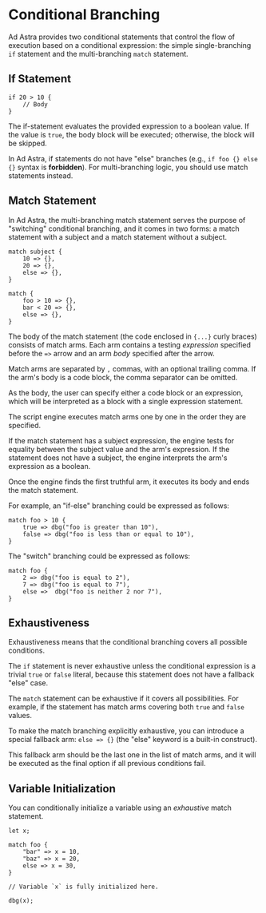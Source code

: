 <!------------------------------------------------------------------------------
  This file is part of "Ad Astra", an embeddable scripting programming
  language platform.

  This work is proprietary software with source-available code.

  To copy, use, distribute, or contribute to this work, you must agree to
  the terms of the General License Agreement:

  https://github.com/Eliah-Lakhin/ad-astra/blob/master/EULA.md

  The agreement grants a Basic Commercial License, allowing you to use
  this work in non-commercial and limited commercial products with a total
  gross revenue cap. To remove this commercial limit for one of your
  products, you must acquire a Full Commercial License.

  If you contribute to the source code, documentation, or related materials,
  you must grant me an exclusive license to these contributions.
  Contributions are governed by the "Contributions" section of the General
  License Agreement.

  Copying the work in parts is strictly forbidden, except as permitted
  under the General License Agreement.

  If you do not or cannot agree to the terms of this Agreement,
  do not use this work.

  This work is provided "as is", without any warranties, express or implied,
  except where such disclaimers are legally invalid.

  Copyright (c) 2024 Ilya Lakhin (Илья Александрович Лахин).
  All rights reserved.
------------------------------------------------------------------------------->

# Conditional Branching

Ad Astra provides two conditional statements that control the flow of execution
based on a conditional expression: the simple single-branching `if` statement
and the multi-branching `match` statement.

## If Statement

```adastra
if 20 > 10 {
    // Body
}
```

The if-statement evaluates the provided expression to a boolean value. If the
value is `true`, the body block will be executed; otherwise, the block will be
skipped.

In Ad Astra, if statements do not have "else" branches
(e.g., `if foo {} else {}` syntax is **forbidden**). For multi-branching logic,
you should use match statements instead.

## Match Statement

In Ad Astra, the multi-branching match statement serves the purpose of
"switching" conditional branching, and it comes in two forms: a match statement
with a subject and a match statement without a subject.

```adastra
match subject {
    10 => {},
    20 => {},
    else => {},
}

match {
    foo > 10 => {},
    bar < 20 => {},
    else => {},
}
```

The body of the match statement (the code enclosed in `{...}` curly braces)
consists of match arms. Each arm contains a testing *expression* specified
before the `=>` arrow and an arm *body* specified after the arrow.

Match arms are separated by `,` commas, with an optional trailing comma. If the
arm's body is a code block, the comma separator can be omitted.

As the body, the user can specify either a code block or an expression, which
will be interpreted as a block with a single expression statement.

The script engine executes match arms one by one in the order they are
specified.

If the match statement has a subject expression, the engine tests for equality
between the subject value and the arm's expression. If the statement does not
have a subject, the engine interprets the arm's expression as a boolean.

Once the engine finds the first truthful arm, it executes its body and ends the
match statement.

For example, an "if-else" branching could be expressed as follows:

```adastra
match foo > 10 {
    true => dbg("foo is greater than 10"),
    false => dbg("foo is less than or equal to 10"),
}
```

The "switch" branching could be expressed as follows:

```adastra
match foo {
    2 => dbg("foo is equal to 2"),
    7 => dbg("foo is equal to 7"),
    else =>  dbg("foo is neither 2 nor 7"),
}
```

## Exhaustiveness

Exhaustiveness means that the conditional branching covers all possible
conditions.

The `if` statement is never exhaustive unless the conditional expression is a
trivial `true` or `false` literal, because this statement does not have a
fallback "else" case.

The `match` statement can be exhaustive if it covers all possibilities.
For example, if the statement has match arms covering both `true` and `false`
values.

To make the match branching explicitly exhaustive, you can introduce a special
fallback arm: `else => {}` (the "else" keyword is a built-in construct).

This fallback arm should be the last one in the list of match arms, and it will
be executed as the final option if all previous conditions fail.

## Variable Initialization

You can conditionally initialize a variable using an *exhaustive* match
statement.

```adastra
let x;

match foo {
    "bar" => x = 10,
    "baz" => x = 20,
    else => x = 30,
}

// Variable `x` is fully initialized here.

dbg(x);
```
